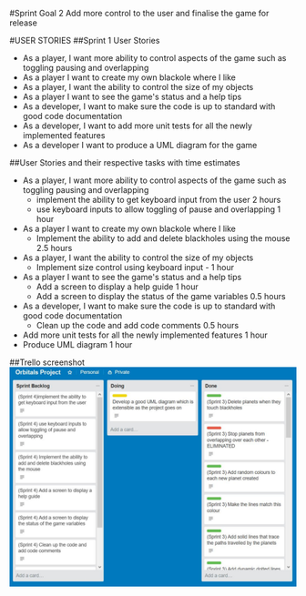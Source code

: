 #Sprint Goal 2
	Add more control to the user and finalise the game for release

#USER STORIES 
##Sprint 1 User Stories
+ As a player, I want more ability to control aspects of the game such as toggling pausing and overlapping
+ As a player I want to create my own blackole where I like
+ As a player, I want the ability to control the size of my objects
+ As a player I want to see the game's status and a help tips
+ As a developer, I want to make sure the code is up to standard with good code documentation
+ As a developer, I want to add more unit tests for all the newly implemented features
+ As a developer I want to produce a UML diagram for the game


##User Stories and their respective tasks with time estimates
* As a player, I want more ability to control aspects of the game such as toggling pausing and overlapping
	* implement the ability to get keyboard input from the user 2 hours
	* use keyboard inputs to allow toggling of pause and overlapping 1 hour
* As a player I want to create my own blackole where I like
	* Implement the ability to add and delete blackholes using the mouse 2.5 hours
* As a player, I want the ability to control the size of my objects
	* Implement size control using keyboard input - 1 hour
* As a player I want to see the game's status and a help tips
	* Add a screen to display a help guide 1 hour
	* Add a screen to display the status of the game variables 0.5 hours
* As a developer, I want to make sure the code is up to standard with good code documentation
	* Clean up the code and add code comments 0.5 hours
*  Add more unit tests for all the newly implemented features 1 hour
* Produce UML diagram 1 hour

##Trello screenshot
![trello_screenshot](Sprints/Sprint_4/sprint_4_start_trello.JPG)
